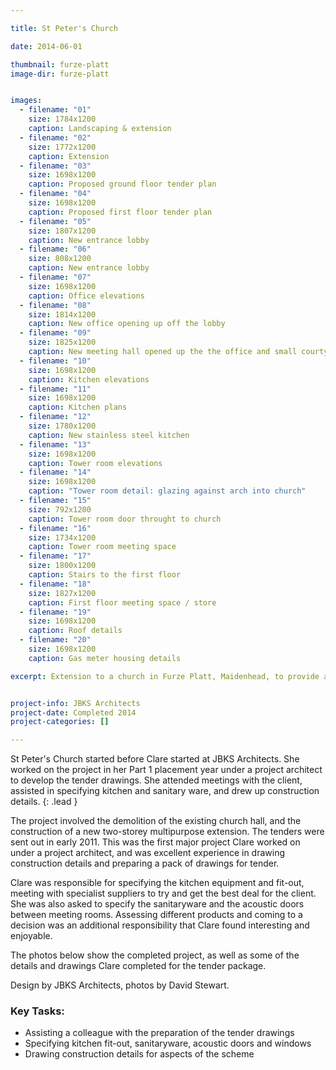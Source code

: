```yaml
---

title: St Peter's Church

date: 2014-06-01

thumbnail: furze-platt
image-dir: furze-platt


images:
  - filename: "01"
    size: 1784x1200
    caption: Landscaping & extension
  - filename: "02"
    size: 1772x1200
    caption: Extension
  - filename: "03"
    size: 1698x1200
    caption: Proposed ground floor tender plan
  - filename: "04"
    size: 1698x1200
    caption: Proposed first floor tender plan
  - filename: "05"
    size: 1807x1200
    caption: New entrance lobby
  - filename: "06"
    size: 808x1200
    caption: New entrance lobby
  - filename: "07"
    size: 1698x1200
    caption: Office elevations
  - filename: "08"
    size: 1814x1200
    caption: New office opening up off the lobby
  - filename: "09"
    size: 1825x1200
    caption: New meeting hall opened up the the office and small courtyard
  - filename: "10"
    size: 1698x1200
    caption: Kitchen elevations
  - filename: "11"
    size: 1698x1200
    caption: Kitchen plans
  - filename: "12"
    size: 1780x1200
    caption: New stainless steel kitchen
  - filename: "13"
    size: 1698x1200
    caption: Tower room elevations
  - filename: "14"
    size: 1698x1200
    caption: "Tower room detail: glazing against arch into church"
  - filename: "15"
    size: 792x1200
    caption: Tower room door throught to church
  - filename: "16"
    size: 1734x1200
    caption: Tower room meeting space
  - filename: "17"
    size: 1800x1200
    caption: Stairs to the first floor
  - filename: "18"
    size: 1827x1200
    caption: First floor meeting space / store
  - filename: "19"
    size: 1698x1200
    caption: Roof details
  - filename: "20"
    size: 1698x1200
    caption: Gas meter housing details

excerpt: Extension to a church in Furze Platt, Maidenhead, to provide a new entrance foyer, meeting rooms, office accommodation, kitchen and WC's to serve the reordered church. Clare assisted in Stages 4 - 6.


project-info: JBKS Architects
project-date: Completed 2014
project-categories: []

---
```



St Peter's Church started before Clare started at JBKS Architects. She worked on the project in her Part 1 placement year under a project architect to develop the tender drawings. She attended meetings with the client, assisted in specifying kitchen and sanitary ware, and drew up construction details. 
{: .lead }

The project involved the demolition of the existing church hall, and the construction of a new two-storey multipurpose extension. The tenders were sent out in early 2011. This was the first major project Clare worked on under a project architect, and was excellent experience in drawing construction details and preparing a pack of drawings for tender. 

Clare was responsible for specifying the kitchen equipment and fit-out, meeting with specialist suppliers to try and get the best deal for the client. She was also asked to specify the sanitaryware and the acoustic doors between meeting rooms. Assessing different products and coming to a decision was an additional responsibility that Clare found interesting and enjoyable.  

The photos below show the completed project, as well as some of the details and drawings Clare completed for the tender package. 

Design by JBKS Architects, photos by David Stewart.


### Key Tasks:

- Assisting a colleague with the preparation of the tender drawings
- Specifying kitchen fit-out, sanitaryware, acoustic doors and windows
- Drawing construction details for aspects of the scheme








